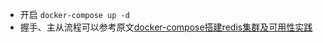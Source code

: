 - 开启 `docker-compose up -d`
- 握手、主从流程可以参考原文[docker-compose搭建redis集群及可用性实践](https://juejin.im/post/5d4afaaf518825403769dd44)